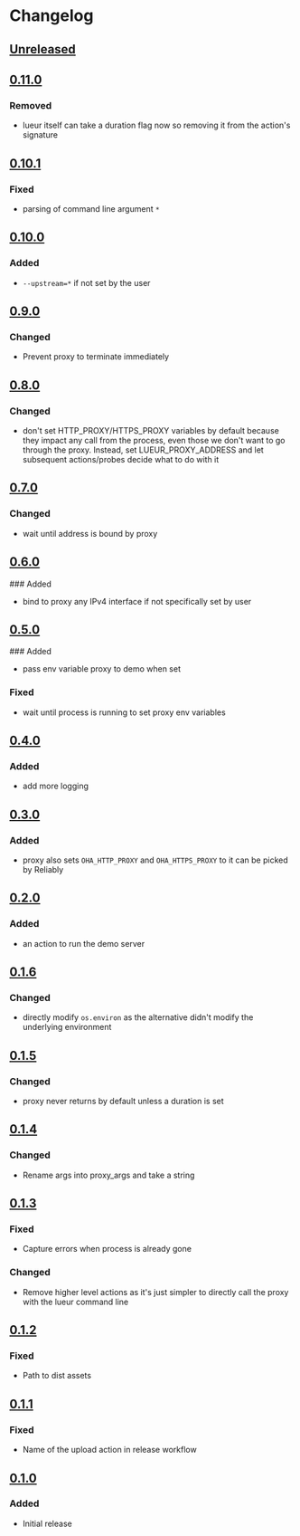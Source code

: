 # Changelog

## [Unreleased][]

[Unreleased]: https://github.com/chaostoolkit-incubator/chaostoolkit-lueur/compare/0.11.0...HEAD

## [0.11.0][]

[0.11.0]: https://github.com/chaostoolkit-incubator/chaostoolkit-lueur/compare/0.10.1...0.11.0

### Removed

- lueur itself can take a duration flag now so removing it from the action's signature

## [0.10.1][]

[0.10.1]: https://github.com/chaostoolkit-incubator/chaostoolkit-lueur/compare/0.10.0...0.10.1

### Fixed

- parsing of command line argument `*`

## [0.10.0][]

[0.10.0]: https://github.com/chaostoolkit-incubator/chaostoolkit-lueur/compare/0.9.0...0.10.0

### Added

- `--upstream=*` if not set by the user

## [0.9.0][]

[0.9.0]: https://github.com/chaostoolkit-incubator/chaostoolkit-lueur/compare/0.8.0...0.9.0

### Changed

- Prevent proxy to terminate immediately

## [0.8.0][]

[0.8.0]: https://github.com/chaostoolkit-incubator/chaostoolkit-lueur/compare/0.7.0...0.8.0

### Changed

- don't set HTTP_PROXY/HTTPS_PROXY variables by default because they impact any
  call from the process, even those we don't want to go through the proxy.
  Instead, set LUEUR_PROXY_ADDRESS and let subsequent actions/probes decide
  what to do with it

## [0.7.0][]

[0.7.0]: https://github.com/chaostoolkit-incubator/chaostoolkit-lueur/compare/0.6.0...0.7.0

### Changed

-  wait until address is bound by proxy

## [0.6.0][]

[0.6.0]: https://github.com/chaostoolkit-incubator/chaostoolkit-lueur/compare/0.5.0...0.6.0

### Added

- bind to proxy any IPv4 interface if not specifically set by user

## [0.5.0][]

[0.5.0]: https://github.com/chaostoolkit-incubator/chaostoolkit-lueur/compare/0.4.0...0.5.0

### Added

- pass env variable proxy to demo when set

### Fixed

- wait until process is running to set proxy env variables

## [0.4.0][]

[0.4.0]: https://github.com/chaostoolkit-incubator/chaostoolkit-lueur/compare/0.3.0...0.4.0

### Added

- add more logging

## [0.3.0][]

[0.3.0]: https://github.com/chaostoolkit-incubator/chaostoolkit-lueur/compare/0.2.0...0.3.0

### Added

- proxy also sets `OHA_HTTP_PROXY` and `OHA_HTTPS_PROXY` to it can be picked by Reliably

## [0.2.0][]

[0.2.0]: https://github.com/chaostoolkit-incubator/chaostoolkit-lueur/compare/0.1.6...0.2.0

### Added

- an action to run the demo server

## [0.1.6][]

[0.1.6]: https://github.com/chaostoolkit-incubator/chaostoolkit-lueur/compare/0.1.5...0.1.6

### Changed

- directly modify `os.environ` as the alternative didn't modify the underlying
  environment

## [0.1.5][]

[0.1.5]: https://github.com/chaostoolkit-incubator/chaostoolkit-lueur/compare/0.1.4...0.1.5

### Changed

- proxy never returns by default unless a duration is set

## [0.1.4][]

[0.1.4]: https://github.com/chaostoolkit-incubator/chaostoolkit-lueur/compare/0.1.3...0.1.4

### Changed

- Rename args into proxy_args and take a string

## [0.1.3][]

[0.1.3]: https://github.com/chaostoolkit-incubator/chaostoolkit-lueur/compare/0.1.2...0.1.3

### Fixed

- Capture errors when process is already gone

### Changed

- Remove higher level actions as it's just simpler to directly call the proxy
  with the lueur command line

## [0.1.2][]

[0.1.2]: https://github.com/chaostoolkit-incubator/chaostoolkit-lueur/compare/0.1.1...0.1.2

### Fixed

- Path to dist assets

## [0.1.1][]

[0.1.1]: https://github.com/chaostoolkit-incubator/chaostoolkit-lueur/compare/0.1.0...0.1.1

### Fixed

- Name of the upload action in release workflow

## [0.1.0][]

[0.1.0]: https://github.com/chaostoolkit-incubator/chaostoolkit-lueur/tree/0.1.0

### Added

- Initial release
